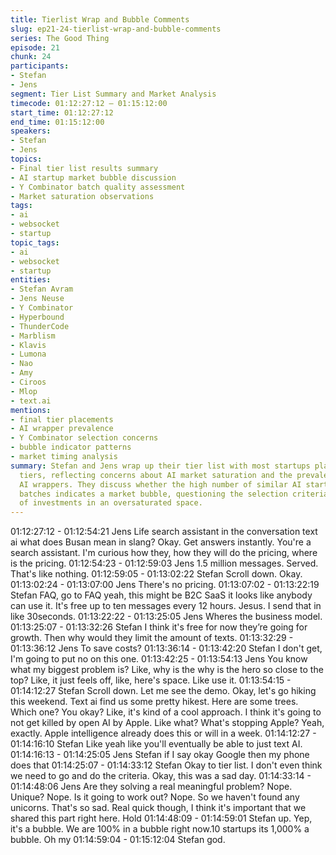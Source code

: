 ```yaml
---
title: Tierlist Wrap and Bubble Comments
slug: ep21-24-tierlist-wrap-and-bubble-comments
series: The Good Thing
episode: 21
chunk: 24
participants:
- Stefan
- Jens
segment: Tier List Summary and Market Analysis
timecode: 01:12:27:12 – 01:15:12:00
start_time: 01:12:27:12
end_time: 01:15:12:00
speakers:
- Stefan
- Jens
topics:
- Final tier list results summary
- AI startup market bubble discussion
- Y Combinator batch quality assessment
- Market saturation observations
tags:
- ai
- websocket
- startup
topic_tags:
- ai
- websocket
- startup
entities:
- Stefan Avram
- Jens Neuse
- Y Combinator
- Hyperbound
- ThunderCode
- Marblism
- Klavis
- Lumona
- Nao
- Amy
- Ciroos
- Mlop
- text.ai
mentions:
- final tier placements
- AI wrapper prevalence
- Y Combinator selection concerns
- bubble indicator patterns
- market timing analysis
summary: Stefan and Jens wrap up their tier list with most startups placed in lower
  tiers, reflecting concerns about AI market saturation and the prevalence of simple
  AI wrappers. They discuss whether the high number of similar AI startups in Y Combinator
  batches indicates a market bubble, questioning the selection criteria and timing
  of investments in an oversaturated space.
---
```


01:12:27:12 - 01:12:54:21
Jens
Life search assistant in the conversation text ai what does Busan mean in slang? Okay. Get
answers instantly. You're a search assistant. I'm curious how they, how they will do the pricing,
where is the pricing.
01:12:54:23 - 01:12:59:03
Jens
1.5 million messages. Served. That's like nothing.
01:12:59:05 - 01:13:02:22
Stefan
Scroll down. Okay.
01:13:02:24 - 01:13:07:00
Jens
There's no pricing.
01:13:07:02 - 01:13:22:19
Stefan
FAQ, go to FAQ yeah, this might be B2C SaaS it looks like anybody can use it. It's free up to ten
messages every 12 hours. Jesus. I send that in like 30seconds.
01:13:22:22 - 01:13:25:05
Jens
Wheres the business model.
01:13:25:07 - 01:13:32:26
Stefan
I think it's free for now they’re going for growth. Then why would they limit the amount of texts.
01:13:32:29 - 01:13:36:12
Jens
To save costs?
01:13:36:14 - 01:13:42:20
Stefan
I don't get, I'm going to put no on this one.
01:13:42:25 - 01:13:54:13
Jens
You know what my biggest problem is? Like, why is the why is the hero so close to the top?
Like, it just feels off, like, here's space. Like use it.
01:13:54:15 - 01:14:12:27
Stefan
Scroll down. Let me see the demo. Okay, let's go hiking this weekend. Text ai find us some
pretty hikest. Here are some trees. Which one? You okay? Like, it's kind of a cool approach. I
think it's going to not get killed by open AI by Apple. Like what? What's stopping Apple? Yeah,
exactly. Apple intelligence already does this or will in a week.
01:14:12:27 - 01:14:16:10
Stefan
Like yeah like you'll eventually be able to just text AI.
01:14:16:13 - 01:14:25:05
Jens
Stefan if I say okay Google then my phone does that
01:14:25:07 - 01:14:33:12
Stefan
Okay to tier list. I don't even think we need to go and do the criteria. Okay, this was a sad day.
01:14:33:14 - 01:14:48:06
Jens
Are they solving a real meaningful problem? Nope. Unique? Nope. Is it going to work out?
Nope. So we haven't found any unicorns.
That's so sad. Real quick though, I think it's important that we shared this part right here. Hold
01:14:48:09 - 01:14:59:01
Stefan
up.
Yep, it's a bubble. We are 100% in a bubble right now.10 startups its 1,000% a bubble. Oh my
01:14:59:04 - 01:15:12:04
Stefan
god.